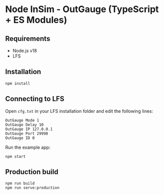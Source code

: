# Node InSim - OutGauge (TypeScript + ES Modules)

## Requirements

- Node.js v18
- LFS

## Installation

```shell
npm install
```

## Connecting to LFS

Open `cfg.txt` in your LFS installation folder and edit the following lines:

```
OutGauge Mode 1
OutGauge Delay 10
OutGauge IP 127.0.0.1
OutGauge Port 29998
OutGauge ID 0
```

Run the example app:

```shell
npm start
```

## Production build

```shell
npm run build
npm run serve:production
```
